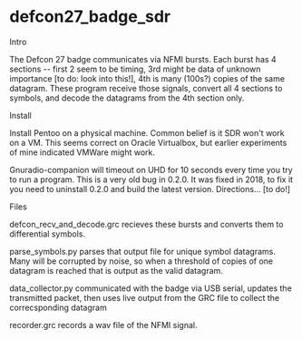 # defcon27_badge_sdr

Intro

The Defcon 27 badge communicates via NFMI bursts. Each burst has 4 sections -- first 2 seem to be timing, 3rd might be data of unknown importance [to do: look into this!], 4th is many (100s?) copies of the same datagram. These program receive those signals, convert all 4 sections to symbols, and decode the datagrams from the 4th section only.

Install

Install Pentoo on a physical machine. Common belief is it SDR won't work on a VM. This seems correct on Oracle Virtualbox, but earlier experiments of mine indicated VMWare might work.

Gnuradio-companion will timeout on UHD for 10 seconds every time you try to run a program. This is a very old bug in 0.2.0. It was fixed in 2018, to fix it you need to uninstall 0.2.0 and build the latest version. Directions... [to do!]

Files

defcon_recv_and_decode.grc recieves these bursts and converts them to differential symbols.

parse_symbols.py parses that output file for unique symbol datagrams. Many will be corrupted by noise, so when a threshold of copies of one datagram is reached that is output as the valid datagram.

data_collector.py communicated with the badge via USB serial, updates the transmitted packet, then uses live output from the GRC file to collect the correcsponding datagram

recorder.grc records a wav file of the NFMI signal.
